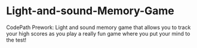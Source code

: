 # Light-and-sound-Memory-Game
CodePath Prework: Light and sound memory game that allows you to track your high scores as you play a really fun game where you put your mind to the test!
